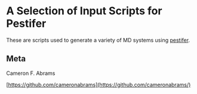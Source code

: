 # A Selection of Input Scripts for Pestifer

These are scripts used to generate a variety of MD systems using [pestifer](https://github.com/cameronabrams/pestifer).

## Meta

Cameron F. Abrams

[https://github.com/cameronabrams](https://github.com/cameronabrams/)